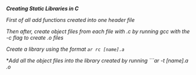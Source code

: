 ***Creating Static Libraries in C***

*First of all add functions created into one header file*

*Then after, create object files from each file with .c by running gcc with the -c flag to create .o files*

*Create a library using the format ```ar rc [name].a```*

**Add all the object files into the library created by running ```ar -t [name].a *.o**

